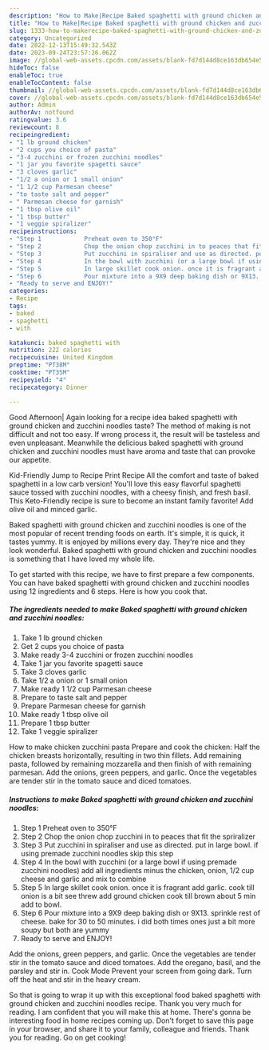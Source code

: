 ```yaml
---
description: "How to Make|Recipe Baked spaghetti with ground chicken and zucchini noodles {That is Delicious"
title: "How to Make|Recipe Baked spaghetti with ground chicken and zucchini noodles {That is Delicious"
slug: 1333-how-to-makerecipe-baked-spaghetti-with-ground-chicken-and-zucchini-noodles-that-is-delicious
category: Uncategorized
date: 2022-12-13T15:49:32.543Z
date: 2023-09-24T23:57:26.062Z
image: //global-web-assets.cpcdn.com/assets/blank-fd7d144d8ce163db654e5a02c40b08a2775adb7897d16e4062681dc7e1b2800f.png
hideToc: false
enableToc: true
enableTocContent: false
thumbnail: //global-web-assets.cpcdn.com/assets/blank-fd7d144d8ce163db654e5a02c40b08a2775adb7897d16e4062681dc7e1b2800f.png
cover: //global-web-assets.cpcdn.com/assets/blank-fd7d144d8ce163db654e5a02c40b08a2775adb7897d16e4062681dc7e1b2800f.png
author: Admin
authorAv: notfound
ratingvalue: 3.6
reviewcount: 8
recipeingredient:
- "1 lb ground chicken"
- "2 cups you choice of pasta"
- "3-4 zucchini or frozen zucchini noodles"
- "1 jar you favorite spagetti sauce"
- "3 cloves garlic"
- "1/2 a onion or 1 small onion"
- "1 1/2 cup Parmesan cheese"
- "to taste salt and pepper"
- " Parmesan cheese for garnish"
- "1 tbsp olive oil"
- "1 tbsp butter"
- "1 veggie spiralizer"
recipeinstructions:
- "Step 1            Preheat oven to 350°F"
- "Step 2            Chop the onion chop zucchini in to peaces that fit the spriralizer"
- "Step 3            Put zucchini in spiraliser and use as directed. put in large bowl. if using premade zucchini noodles skip this step"
- "Step 4            In the bowl with zucchini (or a large bowl if using premade zucchini noodles) add all ingredients minus the chicken, onion, 1/2 cup cheese and garlic and mix to combine"
- "Step 5            In large skillet cook onion. once it is fragrant add garlic. cook till onion is a bit see threw add ground chicken cook till brown about 5 min add to bowl."
- "Step 6            Pour mixture into a 9X9 deep baking dish or 9X13. sprinkle rest of cheese. bake for 30 to 50 minutes. i did both times ones just a bit more soupy but both are yummy"
- "Ready to serve and ENJOY!"
categories:
- Recipe
tags:
- baked
- spaghetti
- with

katakunci: baked spaghetti with 
nutrition: 222 calories
recipecuisine: United Kingdom
preptime: "PT38M"
cooktime: "PT35M"
recipeyield: "4"
recipecategory: Dinner

---
```



Good Afternoon| Again looking for a recipe idea baked spaghetti with ground chicken and zucchini noodles taste? The method of making is not difficult and not too easy. If wrong process it, the result will be tasteless and even unpleasant. Meanwhile the delicious baked spaghetti with ground chicken and zucchini noodles must have aroma and taste that can provoke our appetite.





Kid-Friendly Jump to Recipe Print Recipe All the comfort and taste of baked spaghetti in a low carb version! You&#39;ll love this easy flavorful spaghetti sauce tossed with zucchini noodles, with a cheesy finish, and fresh basil. This Keto-Friendly recipe is sure to become an instant family favorite! Add olive oil and minced garlic.

Baked spaghetti with ground chicken and zucchini noodles is one of the most popular of recent trending foods on earth. It's simple, it is quick, it tastes yummy. It is enjoyed by millions every day. They're nice and they look wonderful. Baked spaghetti with ground chicken and zucchini noodles is something that I have loved my whole life.


To get started with this recipe, we have to first prepare a few components. You can have baked spaghetti with ground chicken and zucchini noodles using 12 ingredients and 6 steps. Here is how you cook that.

<!--inarticleads1-->

##### The ingredients needed to make Baked spaghetti with ground chicken and zucchini noodles:

1. Take 1 lb ground chicken
1. Get 2 cups you choice of pasta
1. Make ready 3-4 zucchini or frozen zucchini noodles
1. Take 1 jar you favorite spagetti sauce
1. Take 3 cloves garlic
1. Take 1/2 a onion or 1 small onion
1. Make ready 1 1/2 cup Parmesan cheese
1. Prepare to taste salt and pepper
1. Prepare  Parmesan cheese for garnish
1. Make ready 1 tbsp olive oil
1. Prepare 1 tbsp butter
1. Take 1 veggie spiralizer


How to make chicken zucchini pasta Prepare and cook the chicken: Half the chicken breasts horizontally, resulting in two thin fillets. Add remaining pasta, followed by remaining mozzarella and then finish of with remaining parmesan. Add the onions, green peppers, and garlic. Once the vegetables are tender stir in the tomato sauce and diced tomatoes. 

<!--inarticleads2-->

##### Instructions to make Baked spaghetti with ground chicken and zucchini noodles:

1. Step 1            Preheat oven to 350°F
1. Step 2            Chop the onion chop zucchini in to peaces that fit the spriralizer
1. Step 3            Put zucchini in spiraliser and use as directed. put in large bowl. if using premade zucchini noodles skip this step
1. Step 4            In the bowl with zucchini (or a large bowl if using premade zucchini noodles) add all ingredients minus the chicken, onion, 1/2 cup cheese and garlic and mix to combine
1. Step 5            In large skillet cook onion. once it is fragrant add garlic. cook till onion is a bit see threw add ground chicken cook till brown about 5 min add to bowl.
1. Step 6            Pour mixture into a 9X9 deep baking dish or 9X13. sprinkle rest of cheese. bake for 30 to 50 minutes. i did both times ones just a bit more soupy but both are yummy
1. Ready to serve and ENJOY!

Add the onions, green peppers, and garlic. Once the vegetables are tender stir in the tomato sauce and diced tomatoes. Add the oregano, basil, and the parsley and stir in. Cook Mode Prevent your screen from going dark. Turn off the heat and stir in the heavy cream. 

So that is going to wrap it up with this exceptional food baked spaghetti with ground chicken and zucchini noodles recipe. Thank you very much for reading. I am confident that you will make this at home. There's gonna be interesting food in home recipes coming up. Don't forget to save this page in your browser, and share it to your family, colleague and friends. Thank you for reading. Go on get cooking!
